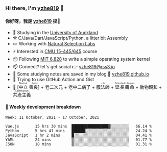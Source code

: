 ### Hi there, I'm [yzhe819](https://github.com/yzhe819) 👋

#### 你好呀，我是 [yzhe819](https://github.com/yzhe819) 捏👋

- 📖 Studying in the [University of Auckland](https://www.auckland.ac.nz/en.html)
- :hammer_and_pick: C/Java/Dart/JavaScript/Python, a litter bit Assembly
- :pencil2: Working with [Natural Selection Labs](https://github.com/NaturalSelectionLabs)
- ⚡ Interested in [CMU 15-445/645](https://15445.courses.cs.cmu.edu/fall2020/) course
- 📦 Following [MIT 6.828](https://pdos.csail.mit.edu/6.828/2018/overview.html) to write a simple operating system kernel
- 📫 Connect? let's get social 👉 yzhe819@rss3.io
- :scroll: Some studying notes are saved in my blog :space_invader: [yzhe819.github.io](https://yzhe819.github.io/)
- 🌟 Trying to use GitHub Action and Gist
- 🔑 <ruby>[中立 善良]<rp>（</rp><rt>Neutral Good</rt><rp>）</rp></ruby> + 老二次元 + 老中二病了 + <ruby>膜法師<rp>（</rp><rt>+1s</rt><rp>）</rp></ruby> + <ruby>延長壽命<rp>（</rp><rt>Extended Lifespan</rt><rp>）</rp></ruby> + 動物親和 + <ruby>共產主義<rp>（</rp><rt>Communism</rt><rp>）</rp></ruby>



#### 📝 Weekly development breakdown

<!--START_SECTION:waka-->
```text
Week: 11 October, 2021 - 17 October, 2021

Vue.js       15 hrs 30 mins  ████████████████▓░░░░░░░░   66.14 % 
Python       5 hrs 41 mins   ██████░░░░░░░░░░░░░░░░░░░   24.24 % 
JavaScript   1 hr 2 mins     █░░░░░░░░░░░░░░░░░░░░░░░░   04.41 % 
YAML         24 mins         ▒░░░░░░░░░░░░░░░░░░░░░░░░   01.77 % 
JSON         18 mins         ▒░░░░░░░░░░░░░░░░░░░░░░░░   01.31 % 
```
<!--END_SECTION:waka-->



